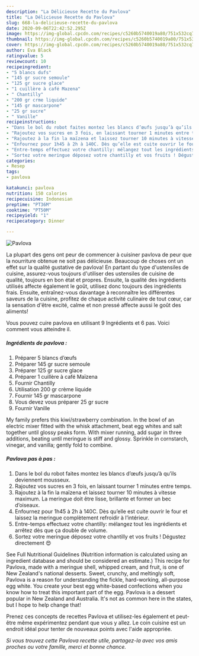 ```yaml
---
description: "La Délicieuse Recette du Pavlova"
title: "La Délicieuse Recette du Pavlova"
slug: 668-la-delicieuse-recette-du-pavlova
date: 2020-09-06T22:42:52.295Z
image: https://img-global.cpcdn.com/recipes/c5260b5740019a80/751x532cq70/pavlova-photo-principale-de-la-recette.jpg
thumbnail: https://img-global.cpcdn.com/recipes/c5260b5740019a80/751x532cq70/pavlova-photo-principale-de-la-recette.jpg
cover: https://img-global.cpcdn.com/recipes/c5260b5740019a80/751x532cq70/pavlova-photo-principale-de-la-recette.jpg
author: Eva Black
ratingvalue: 5
reviewcount: 10
recipeingredient:
- "5 blancs dufs"
- "145 gr sucre semoule"
- "125 gr sucre glace"
- "1 cuillère à café Mazena"
- " Chantilly"
- "200 gr crme liquide"
- "145 gr mascarpone"
- "25 gr sucre"
- " Vanille"
recipeinstructions:
- "Dans le bol du robot faites montez les blancs d’œufs jusqu’à qu’ils deviennent mousseux."
- "Rajoutez vos sucres en 3 fois, en laissant tourner 1 minutes entre temps."
- "Rajoutez à la fin la maïzena et laissez tourner 10 minutes à vitesse maximum. La meringue doit être lisse, brillante et former un bec d’oiseaux."
- "Enfournez pour 1h45 à 2h à 140C. Dès qu’elle est cuite ouvrir le four et laissez la meringue complètement refroidir à l’intérieur."
- "Entre-temps effectuez votre chantilly: mélangez tout les ingrédients et arrêtez dès que ça double de volume."
- "Sortez votre meringue déposez votre chantilly et vos fruits ! Dégustez directement 😍"
categories:
- Resep
tags:
- pavlova

katakunci: pavlova 
nutrition: 150 calories
recipecuisine: Indonesian
preptime: "PT36M"
cooktime: "PT50M"
recipeyield: "1"
recipecategory: Dinner

---
```



![Pavlova](https://img-global.cpcdn.com/recipes/c5260b5740019a80/751x532cq70/pavlova-photo-principale-de-la-recette.jpg)

La plupart des gens ont peur de commencer à cuisiner pavlova de peur que la nourriture obtenue ne soit pas délicieuse. Beaucoup de choses ont un effet sur la qualité gustative de pavlova! En partant du type d'ustensiles de cuisine, assurez-vous toujours d'utiliser des ustensiles de cuisine de qualité, toujours en bon état et propres. Ensuite, la qualité des ingrédients utilisés affecte également le goût, utilisez donc toujours des ingrédients frais. Ensuite, entraînez-vous davantage à reconnaître les différentes saveurs de la cuisine, profitez de chaque activité culinaire de tout cœur, car la sensation d'être excité, calme et non pressé affecte aussi le goût des aliments!

<!--inarticleads1-->

Vous pouvez cuire pavlova en utilisant 9 Ingrédients et 6 pas. Voici comment vous atteindre il.

##### Ingrédients de pavlova :

1. Préparer 5 blancs d’œufs
1. Préparer 145 gr sucre semoule
1. Préparer 125 gr sucre glace
1. Préparer 1 cuillère à café Maïzena
1. Fournir  Chantilly
1. Utilisation 200 gr crème liquide
1. Fournir 145 gr mascarpone
1. Vous devez vous préparer 25 gr sucre
1. Fournir  Vanille


My family prefers this kiwi/strawberry combination. In the bowl of an electric mixer fitted with the whisk attachment, beat egg whites and salt together until glossy peaks form. With mixer running, add sugar in three additions, beating until meringue is stiff and glossy. Sprinkle in cornstarch, vinegar, and vanilla; gently fold to combine. 

<!--inarticleads2-->

##### Pavlova pas à pas :

1. Dans le bol du robot faites montez les blancs d’œufs jusqu’à qu’ils deviennent mousseux.
1. Rajoutez vos sucres en 3 fois, en laissant tourner 1 minutes entre temps.
1. Rajoutez à la fin la maïzena et laissez tourner 10 minutes à vitesse maximum. La meringue doit être lisse, brillante et former un bec d’oiseaux.
1. Enfournez pour 1h45 à 2h à 140C. Dès qu’elle est cuite ouvrir le four et laissez la meringue complètement refroidir à l’intérieur.
1. Entre-temps effectuez votre chantilly: mélangez tout les ingrédients et arrêtez dès que ça double de volume.
1. Sortez votre meringue déposez votre chantilly et vos fruits ! Dégustez directement 😍


See Full Nutritional Guidelines (Nutrition information is calculated using an ingredient database and should be considered an estimate.) This recipe for Pavlova, made with a meringue shell, whipped cream, and fruit, is one of New Zealand&#39;s national desserts. Sweet, crunchy, and meltingly soft, Pavlova is a reason for understanding the fickle, hard-working, all-purpose egg white. You create your best egg white-based confections when you know how to treat this important part of the egg. Pavlova is a dessert popular in New Zealand and Australia. It&#39;s not as common here in the states, but I hope to help change that! 

<!--inarticleads1-->

<p>
Prenez ces concepts de recettes Pavlova et utilisez-les également et peut-être même expérimentez pendant que vous y allez. Le coin cuisine est un endroit idéal pour tenter de nouveaux points avec l'aide appropriée.
</p>

<p>
<i>Si vous trouvez cette Pavlova recette utile, partagez-la avec vos amis proches ou votre famille, merci et bonne chance.</i>
</p>
